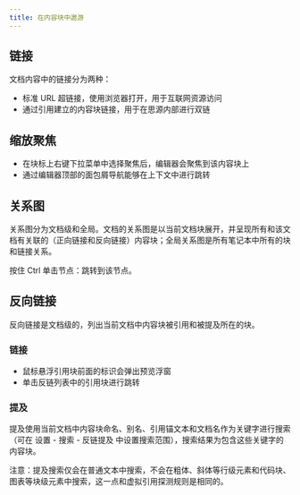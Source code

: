 ```yaml
---
title: 在内容块中遨游
---
```

## 链接

文档内容中的链接分为两种：

* 标准 URL 超链接，使用浏览器打开，用于互联网资源访问
* 通过引用建立的内容块链接，用于在思源内部进行双链

## 缩放聚焦

* 在块标上右键下拉菜单中选择聚焦后，编辑器会聚焦到该内容块上
* 通过编辑器顶部的面包屑导航能够在上下文中进行跳转

## 关系图

关系图分为文档级和全局。文档的关系图是以当前文档块展开，并呈现所有和该文档有关联的（正向链接和反向链接）内容块；全局关系图是所有笔记本中所有的块和链接关系。

按住 Ctrl 单击节点：跳转到该节点。

## 反向链接

反向链接是文档级的，列出当前文档中内容块被引用和被提及所在的块。

### 链接

* 鼠标悬浮引用块前面的标识会弹出预览浮窗
* 单击反链列表中的引用块进行跳转

### 提及

提及使用当前文档中内容块命名、别名、引用锚文本和文档名作为关键字进行搜索（可在 设置 - 搜索 - 反链提及 中设置搜索范围），搜索结果为包含这些关键字的内容块。

注意：提及搜索仅会在普通文本中搜索，不会在粗体、斜体等行级元素和代码块、图表等块级元素中搜索，这一点和虚拟引用探测规则是相同的。

